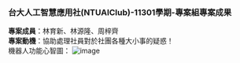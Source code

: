 ### 台大人工智慧應用社(NTUAIClub)-11301學期-專案組專案成果
**專案成員**：林育新、林源隆、周梓齊  
**專案動機**：協助處理社員對於社團各種大小事的疑惑！  
機器人功能心智圖：
![image](https://github.com/user-attachments/assets/c1418ff7-6b73-455f-ab65-7f6511046619)

